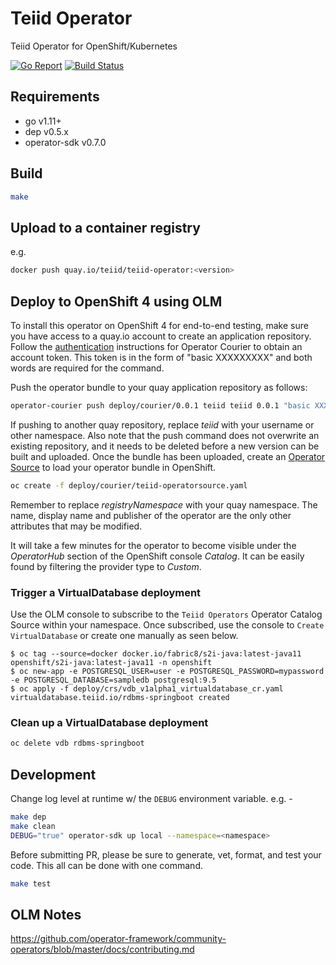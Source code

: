 # Teiid Operator
Teiid Operator for OpenShift/Kubernetes

[![Go Report](https://goreportcard.com/badge/github.com/teiid/teiid-operator)](https://goreportcard.com/report/github.com/teiid/teiid-operator)
[![Build Status](https://travis-ci.org/teiid/teiid-operator.svg?branch=master)](https://travis-ci.org/teiid/teiid-operator)

## Requirements

- go v1.11+
- dep v0.5.x
- operator-sdk v0.7.0

## Build

```bash
make
```

## Upload to a container registry

e.g.

```bash
docker push quay.io/teiid/teiid-operator:<version>
```

## Deploy to OpenShift 4 using OLM

To install this operator on OpenShift 4 for end-to-end testing, make sure you have access to a quay.io account to create an application repository. Follow the [authentication](https://github.com/operator-framework/operator-courier/#authentication) instructions for Operator Courier to obtain an account token. This token is in the form of "basic XXXXXXXXX" and both words are required for the command.

Push the operator bundle to your quay application repository as follows:

```bash
operator-courier push deploy/courier/0.0.1 teiid teiid 0.0.1 "basic XXXXXXXXX"
```

If pushing to another quay repository, replace _teiid_ with your username or other namespace. Also note that the push command does not overwrite an existing repository, and it needs to be deleted before a new version can be built and uploaded. Once the bundle has been uploaded, create an [Operator Source](https://github.com/operator-framework/community-operators/blob/master/docs/testing-operators.md#linking-the-quay-application-repository-to-your-openshift-40-cluster) to load your operator bundle in OpenShift.

```bash
oc create -f deploy/courier/teiid-operatorsource.yaml
```

Remember to replace _registryNamespace_ with your quay namespace. The name, display name and publisher of the operator are the only other attributes that may be modified.

It will take a few minutes for the operator to become visible under the _OperatorHub_ section of the OpenShift console _Catalog_. It can be easily found by filtering the provider type to _Custom_.

### Trigger a VirtualDatabase deployment

Use the OLM console to subscribe to the `Teiid Operators` Operator Catalog Source within your namespace. Once subscribed, use the console to `Create VirtualDatabase` or create one manually as seen below.

```shell
$ oc tag --source=docker docker.io/fabric8/s2i-java:latest-java11 openshift/s2i-java:latest-java11 -n openshift
$ oc new-app -e POSTGRESQL_USER=user -e POSTGRESQL_PASSWORD=mypassword -e POSTGRESQL_DATABASE=sampledb postgresql:9.5
$ oc apply -f deploy/crs/vdb_v1alpha1_virtualdatabase_cr.yaml
virtualdatabase.teiid.io/rdbms-springboot created
```

### Clean up a VirtualDatabase deployment

```bash
oc delete vdb rdbms-springboot
```

## Development

Change log level at runtime w/ the `DEBUG` environment variable. e.g. -

```bash
make dep
make clean
DEBUG="true" operator-sdk up local --namespace=<namespace>
```

Before submitting PR, please be sure to generate, vet, format, and test your code. This all can be done with one command.

```bash
make test
```

## OLM Notes
https://github.com/operator-framework/community-operators/blob/master/docs/contributing.md
